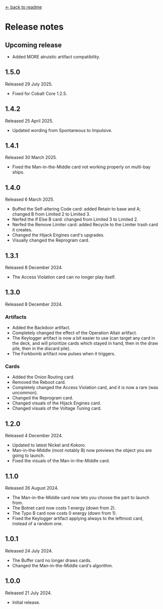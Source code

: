 [← back to readme](README.md)

# Release notes

## Upcoming release

* Added MORE atruistic artifact compatibility.

## 1.5.0
Released 29 July 2025.

* Fixed for Cobalt Core 1.2.5.

## 1.4.2
Released 25 April 2025.

* Updated wording from Spontaneous to Impulsive.

## 1.4.1
Released 30 March 2025.

* Fixed the Man-in-the-Middle card not working properly on multi-bay ships.

## 1.4.0
Released 6 March 2025.

* Buffed the Self-altering Code card: added Retain to base and A; changed B from Limited 2 to Limited 3.
* Nerfed the If Else B card: changed from Limited 3 to Limited 2.
* Nerfed the Remove Limiter card: added Recycle to the Limiter trash card it creates.
* Changed the Hijack Engines card's upgrades.
* Visually changed the Reprogram card.

## 1.3.1
Released 8 December 2024.

* The Access Violation card can no longer play itself.

## 1.3.0
Released 8 December 2024.

### Artifacts
* Added the Backdoor artifact.
* Completely changed the effect of the Operation Altair artifact.
* The Keylogger artifact is now a bit easier to use (can target any card in the deck, and will prioritize cards which stayed in hand, then in the draw pile, then in the discard pile).
* The Forkbomb artifact now pulses when it triggers.

### Cards
* Added the Onion Routing card.
* Removed the Reboot card.
* Completely changed the Access Violation card, and it is now a rare (was uncommon).
* Changed the Reprogram card.
* Changed visuals of the Hijack Engines card.
* Changed visuals of the Voltage Tuning card.

## 1.2.0
Released 4 December 2024.

* Updated to latest Nickel and Kokoro.
* Man-in-the-Middle (most notably B) now previews the object you are going to launch.
* Fixed the visuals of the Man-in-the-Middle card.

## 1.1.0
Released 26 August 2024.

* The Man-in-the-Middle card now lets you choose the part to launch from.
* The Botnet card now costs 1 energy (down from 2).
* The Typo B card now costs 0 energy (down from 1).
* Fixed the Keylogger artifact applying always to the leftmost card, instead of a random one.

## 1.0.1
Released 24 July 2024.

* The Buffer card no longer draws cards.
* Changed the Man-in-the-Middle card's algorithm.

## 1.0.0
Released 21 July 2024.

* Initial release.